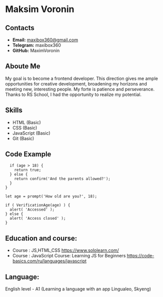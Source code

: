 # Maksim Voronin

## Contacts

  * __Email:__ maxibox360@gmail.com
  * __Telegram:__ maxibox360
  * __GitHub:__ MaximVoronin


## Aboute Me

  My goal is to become a frontend developer. This direction gives me ample opportunities for creative development, broadening my horizons and meeting new, interesting people. My forte is patience and perseverance. Thanks to RS School, I had the opportunity to realize my potential.


## Skills

  * HTML (Basic)
  * CSS (Basic)
  * JavaScript (Basic)
  * Git (Basic)

## Code Example
``` function VerificationAge(age) {
  if (age > 18) {
    return true;
  } else {
    return confirm('And the parents allowed?');
  }
}

let age = prompt('How old are you?', 18);

if ( VerificationAge(age) ) {
  alert( 'Accessed' );
} else {
  alert( 'Access closed' );
}
```

## Education and course:
  * Course : JS,HTML,CSS https://www.sololearn.com/
  * Course : JavaScript Course: Learning JS for Beginners https://code-basics.com/ru/languages/javascript


## Language:

English level - A1 (Learning a language with an app Lingualeo, Skyeng)
